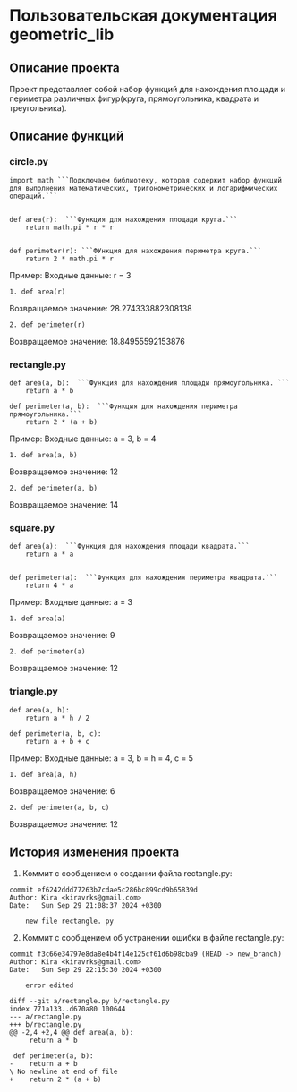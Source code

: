 # Пользовательская документация geometric_lib
## Описание проекта
Проект представляет собой набор функций для нахождения площади и периметра различных фигур(круга, прямоугольника,
квадрата и треугольника).
## Описание функций
### circle.py
```
import math ```Подключаем библиотеку, которая содержит набор функций для выполнения математических, тригонометрических и логарифмических операций.```
  
  
def area(r):  ```Функция для нахождения площади круга.```
    return math.pi * r * r  
  
  
def perimeter(r): ```ФУнкция для нахождения периметра круга.``` 
    return 2 * math.pi * r
```
Пример:
Входные данные: r = 3
```
1. def area(r)
```
Возвращаемое значение: 28.274333882308138
```
2. def perimeter(r)
```
Возвращаемое значение: 18.84955592153876

### rectangle.py


```
def area(a, b):  ```Функция для нахождения площади прямоугольника. ```
    return a * b  
  
def perimeter(a, b):  ```Функция для нахождения периметра прямоугольника.```
    return 2 * (a + b)
```
    
Пример:
Входные данные: a = 3, b = 4
```
1. def area(a, b)
```
Возвращаемое значение: 12
```
2. def perimeter(a, b)
```
Возвращаемое значение: 14

### square.py

```
def area(a):  ```Функция для нахождения площади квадрата.```
    return a * a  
  
  
def perimeter(a):  ```Функция для нахождения периметра квадрата.```
    return 4 * a
```
Пример:
Входные данные: a = 3
```
1. def area(a)
```
Возвращаемое значение: 9
```
2. def perimeter(a)
```
Возвращаемое значение: 12

### triangle.py
```
def area(a, h):  
    return a * h / 2  
  
def perimeter(a, b, c):  
    return a + b + c
```
Пример:
Входные данные: a = 3, b = h = 4, c = 5
```
1. def area(a, h)
```
Возвращаемое значение: 6
```
2. def perimeter(a, b, c)
```
Возвращаемое значение: 12

## История изменения проекта

1. Коммит с сообщением о создании файла rectangle.py:
```
commit ef6242ddd77263b7cdae5c286bc899cd9b65839d
Author: Kira <kiravrks@gmail.com>
Date:   Sun Sep 29 21:08:37 2024 +0300

    new file rectangle. py
```
2. Коммит с сообщением об устранении ошибки в файле rectangle.py:
```
commit f3c66e34797e8da8e4b4f14e125cf61d6b98cba9 (HEAD -> new_branch)
Author: Kira <kiravrks@gmail.com>
Date:   Sun Sep 29 22:15:30 2024 +0300

    error edited
```
```
diff --git a/rectangle.py b/rectangle.py
index 771a133..d670a80 100644
--- a/rectangle.py
+++ b/rectangle.py
@@ -2,4 +2,4 @@ def area(a, b):
     return a * b

 def perimeter(a, b):
-    return a + b
\ No newline at end of file
+    return 2 * (a + b)
```
